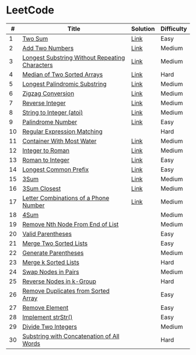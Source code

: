 # LeetCode

| # | Title | Solution | Difficulty |
|---| ----- | -------- | ---------- |
| 1 | [Two Sum](https://leetcode.com/problems/two-sum/) | [Link](https://github.com/goksuturac/LeetCode/blob/main/Easy/001.TwoSum.py) | Easy |
| 2 | [Add Two Numbers](https://leetcode.com/problems/add-two-numbers/) |[Link](https://github.com/goksuturac/LeetCode/blob/main/Medium/002.AddTwoNumbers.py) | Medium |
| 3 | [Longest Substring Without Repeating Characters](https://leetcode.com/problems/longest-substring-without-repeating-characters/) |[Link](https://github.com/goksuturac/LeetCode/blob/main/Medium/003.LongestSubstringWithoutRepeatingCharacters.py) | Medium |
| 4 | [Median of Two Sorted Arrays](https://leetcode.com/problems/median-of-two-sorted-arrays/) |[Link](https://github.com/goksuturac/LeetCode/blob/main/Hard/004.Median_of_TwoSortedArrays.py) | Hard |
| 5 | [Longest Palindromic Substring](https://leetcode.com/problems/longest-palindromic-substring/) | [Link](https://github.com/goksuturac/LeetCode/blob/main/Medium/005.LongestPalindromicSubstring.py)| Medium |
| 6 | [Zigzag Conversion](https://leetcode.com/problems/zigzag-conversion/) |[Link](https://github.com/goksuturac/LeetCode/blob/main/Medium/006ZigzagConversion.py) | Medium |
| 7 | [Reverse Integer](https://leetcode.com/problems/reverse-integer/) |[Link](https://github.com/goksuturac/LeetCode/blob/main/Medium/007.ReverseInteger.py) | Medium |
| 8 | [String to Integer (atoi)](https://leetcode.com/problems/string-to-integer-atoi/) | [Link](https://github.com/goksuturac/LeetCode/blob/main/Medium/008.String_to_Integer(atoi).py)| Medium |
| 9 | [Palindrome Number](https://leetcode.com/problems/palindrome-number/) | [Link](https://github.com/goksuturac/LeetCode/blob/main/Easy/009.PalindromeNumber.py)| Easy |
| 10 | [Regular Expression Matching](https://leetcode.com/problems/regular-expression-matching/description/) | | Hard |
| 11 | [Container With Most Water](https://leetcode.com/problems/container-with-most-water/) | [Link](https://github.com/goksuturac/LeetCode/blob/main/Medium/011.ContainerWithMostWater.py)| Medium |
| 12 | [Integer to Roman](https://leetcode.com/problems/integer-to-roman/) |[Link](https://github.com/goksuturac/LeetCode/blob/main/Medium/012.Integer_to_Roman.py) | Medium |
| 13 | [Roman to Integer](https://leetcode.com/problems/roman-to-integer/) |[Link](https://github.com/goksuturac/LeetCode/blob/main/Easy/013.Roman_to_Integer.py)| Easy |
| 14 | [Longest Common Prefix](https://leetcode.com/problems/longest-common-prefix/) |[Link](https://github.com/goksuturac/LeetCode/blob/main/Easy/014.LongestCommonPrefix.py) | Easy |
| 15 | [3Sum](https://leetcode.com/problems/3sum/) | [Link](https://github.com/goksuturac/LeetCode/blob/main/Medium/015.Three_Sum.py)| Medium |
| 16 | [3Sum Closest](https://leetcode.com/problems/3sum-closest/) | [Link](https://github.com/goksuturac/LeetCode/blob/main/Medium/016.ThreeSumClosest.py)| Medium |
| 17 | [Letter Combinations of a Phone Number](https://leetcode.com/problems/letter-combinations-of-a-phone-number/) | [Link](https://github.com/goksuturac/LeetCode/blob/main/Medium/017.LetterCombinationsPhoneNum.py)| Medium |
| 18 | [4Sum](https://leetcode.com/problems/4sum/) | | Medium |
| 19 | [Remove Nth Node From End of List](https://leetcode.com/problems/remove-nth-node-from-end-of-list/) | | Medium |
| 20 | [Valid Parentheses](https://leetcode.com/problems/valid-parentheses/) | | Easy |
| 21 | [Merge Two Sorted Lists](https://leetcode.com/problems/merge-two-sorted-lists/) | | Easy |
| 22 | [Generate Parentheses](https://leetcode.com/problems/generate-parentheses/) | | Medium |
| 23 | [Merge k Sorted Lists](https://leetcode.com/problems/merge-k-sorted-lists/) | | Hard |
| 24 | [Swap Nodes in Pairs](https://leetcode.com/problems/swap-nodes-in-pairs/) | | Medium |
| 25 | [Reverse Nodes in k-Group](https://leetcode.com/problems/reverse-nodes-in-k-group/) | | Hard |
| 26 | [Remove Duplicates from Sorted Array](https://leetcode.com/problems/remove-duplicates-from-sorted-array/) | | Easy |
| 27 | [Remove Element](https://leetcode.com/problems/remove-element/) | | Easy |
| 28 | [Implement strStr()](https://leetcode.com/problems/implement-strstr/) | | Easy |
| 29 | [Divide Two Integers](https://leetcode.com/problems/divide-two-integers/) | | Medium |
| 30 | [Substring with Concatenation of All Words](https://leetcode.com/problems/substring-with-concatenation-of-all-words/) | | Hard |
